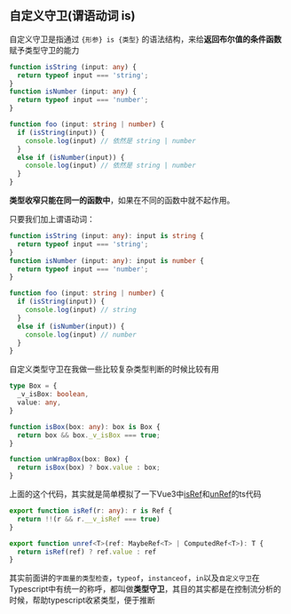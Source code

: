 ## 自定义守卫(谓语动词 is)

自定义守卫是指通过 `{形参} is {类型}` 的语法结构，来给**返回布尔值的条件函数**赋予类型守卫的能力

```typescript
function isString (input: any) {
  return typeof input === 'string';
}
function isNumber (input: any) {
  return typeof input === 'number';
}

function foo (input: string | number) {
  if (isString(input)) {
    console.log(input) // 依然是 string | number
  } 
  else if (isNumber(input)) {
    console.log(input) // 依然是 string | number
  }
}
```

**类型收窄只能在同一的函数中**，如果在不同的函数中就不起作用。

只要我们加上谓语动词：

```typescript
function isString (input: any): input is string {
  return typeof input === 'string';
}
function isNumber (input: any): input is number {
  return typeof input === 'number';
}

function foo (input: string | number) {
  if (isString(input)) {
    console.log(input) // string
  } 
  else if (isNumber(input)) {
    console.log(input) // number
  }
}
```

自定义类型守卫在我做一些比较复杂类型判断的时候比较有用

```typescript
type Box = {
  _v_isBox: boolean,
  value: any,
}

function isBox(box: any): box is Box { 
  return box && box._v_isBox === true;
}

function unWrapBox(box: Box) {
  return isBox(box) ? box.value : box;
}
```

上面的这个代码，其实就是简单模拟了一下Vue3中[isRef](https://github.com/vuejs/core/blob/main/packages/reactivity/src/ref.ts#L97)和[unRef](https://github.com/vuejs/core/blob/main/packages/reactivity/src/ref.ts#L234)的ts代码

```typescript
export function isRef(r: any): r is Ref {
  return !!(r && r.__v_isRef === true)
}

export function unref<T>(ref: MaybeRef<T> | ComputedRef<T>): T {
  return isRef(ref) ? ref.value : ref
}
```

其实前面讲的`字面量的类型检查`，`typeof`，`instanceof`，`in`以及`自定义守卫`在Typescript中有统一的称呼，都叫做**类型守卫**，其目的其实都是在控制流分析的时候，帮助typescript收紧类型，便于推断